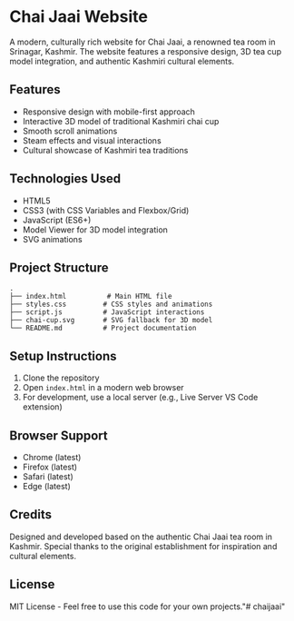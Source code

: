 # Chai Jaai Website

A modern, culturally rich website for Chai Jaai, a renowned tea room in Srinagar, Kashmir. The website features a responsive design, 3D tea cup model integration, and authentic Kashmiri cultural elements.

## Features

- Responsive design with mobile-first approach
- Interactive 3D model of traditional Kashmiri chai cup
- Smooth scroll animations
- Steam effects and visual interactions
- Cultural showcase of Kashmiri tea traditions

## Technologies Used

- HTML5
- CSS3 (with CSS Variables and Flexbox/Grid)
- JavaScript (ES6+)
- Model Viewer for 3D model integration
- SVG animations

## Project Structure

```
.
├── index.html          # Main HTML file
├── styles.css         # CSS styles and animations
├── script.js          # JavaScript interactions
├── chai-cup.svg       # SVG fallback for 3D model
└── README.md          # Project documentation
```

## Setup Instructions

1. Clone the repository
2. Open `index.html` in a modern web browser
3. For development, use a local server (e.g., Live Server VS Code extension)

## Browser Support

- Chrome (latest)
- Firefox (latest)
- Safari (latest)
- Edge (latest)

## Credits

Designed and developed based on the authentic Chai Jaai tea room in Kashmir. Special thanks to the original establishment for inspiration and cultural elements.

## License

MIT License - Feel free to use this code for your own projects."# chaijaai" 
